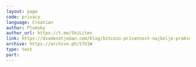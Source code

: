 ```yaml
---
layout: page
code: privacy
language: Croatian
author: Plumsky
author_url: https://t.me/SkiLites
link: https://dvadesetjedan.com/blog/bitcoin-privatnost-najbolje-prakse
archive: https://archive.ph/SfU1W
type: text
part: 
---
```

